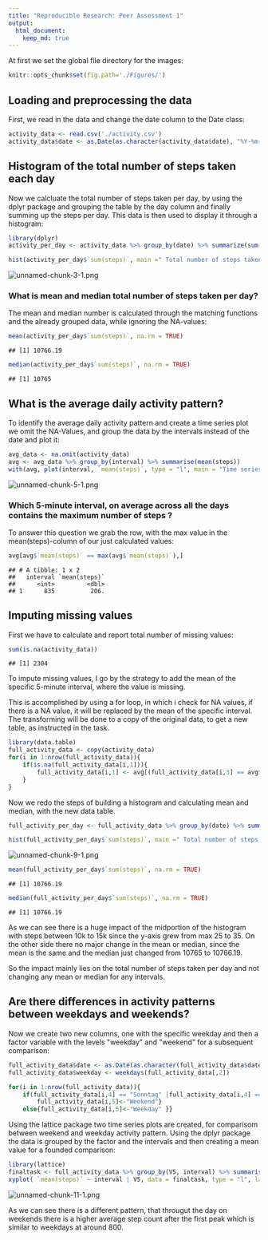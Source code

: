 ```yaml
---
title: "Reproducible Research: Peer Assessment 1"
output: 
  html_document:
    keep_md: true
---
```

At first we set the global file directory for the images:

```r
knitr::opts_chunk$set(fig.path='./Figures/')
```

## Loading and preprocessing the data
First, we read in the data and change the date column to the Date class:


```r
activity_data <- read.csv('./activity.csv')
activity_data$date <- as.Date(as.character(activity_data$date), "%Y-%m-%d")
```

## Histogram of the total number of steps taken each day
Now we calcluate the total number of steps taken per day, by using the dplyr
package and grouping the table by the day column and finally summing up the steps per day. This data is then used to display it through a histogram: 


```r
library(dplyr)
activity_per_day <- activity_data %>% group_by(date) %>% summarize(sum(steps))

hist(activity_per_day$`sum(steps)`, main =" Total number of steps taken per day", xlab = "Sum of steps")
```

![unnamed-chunk-3-1.png](./Figures/unnamed-chunk-3-1.png)<!-- -->

### What is mean and median total number of steps taken per day?
The mean and median number is calculated through the matching functions and the already grouped data, while ignoring the NA-values:


```r
mean(activity_per_day$`sum(steps)`, na.rm = TRUE)
```

```
## [1] 10766.19
```

```r
median(activity_per_day$`sum(steps)`, na.rm = TRUE)
```

```
## [1] 10765
```

## What is the average daily activity pattern?
To identify the average daily activity pattern and create a time series plot we omit the NA-Values, and group the data by the intervals instead of the date and plot it:


```r
avg_data <- na.omit(activity_data)
avg <- avg_data %>% group_by(interval) %>% summarise(mean(steps))
with(avg, plot(interval, `mean(steps)`, type = "l", main = "Time series plot of average number of steps taken per interval", ylab = "Average steps"))
```

![unnamed-chunk-5-1.png](./Figures/unnamed-chunk-5-1.png)<!-- -->
### Which 5-minute interval, on average across all the days contains the maximum number of steps ? 
To answer this question we grab the row, with the max value in the mean(steps)-column of our just calculated values:


```r
avg[avg$`mean(steps)` == max(avg$`mean(steps)`),]
```

```
## # A tibble: 1 x 2
##   interval `mean(steps)`
##      <int>         <dbl>
## 1      835          206.
```

## Imputing missing values

First we have to calculate and report total number of missing values:

```r
sum(is.na(activity_data))
```

```
## [1] 2304
```

To impute missing values, I go by the strategy to add the mean of the specific 5-minute interval, where the value is missing.

This is accomplished by using a for loop, in which i check for NA values, if there is a NA value, it will be replaced by the mean of the specific interval. The transforming will be done to a copy of the original data, to get a new table, as instructed in the task.


```r
library(data.table)
full_activity_data <- copy(activity_data)
for(i in 1:nrow(full_activity_data)){
    if(is.na(full_activity_data[i,1])){
        full_activity_data[i,1] <- avg[(full_activity_data[i,3] == avg$interval),2]
    }
}
```

Now we redo the steps of building a histogram and calculating mean and median, with the new data table.


```r
full_activity_per_day <- full_activity_data %>% group_by(date) %>% summarize(sum(steps))

hist(full_activity_per_day$`sum(steps)`, main =" Total number of steps taken per day", xlab = "Sum of steps")
```

![unnamed-chunk-9-1.png](./Figures/unnamed-chunk-9-1.png)<!-- -->

```r
mean(full_activity_per_day$`sum(steps)`, na.rm = TRUE)
```

```
## [1] 10766.19
```

```r
median(full_activity_per_day$`sum(steps)`, na.rm = TRUE)
```

```
## [1] 10766.19
```

As we can see there is a huge impact of the midportion of the histogram with steps between 10k to 15k since the y-axis grew from max 25 to 35. On the other side there no major change in the mean or median, since the mean is the same and the median just changed from 10765 to 10766.19.

So the impact mainly lies on the total number of steps taken per day and not changing any mean or median for any intervals. 

## Are there differences in activity patterns between weekdays and weekends?
Now we create two new columns, one with the specific weekday and then a factor variable with the levels "weekday" and "weekend" for a subsequent comparison:

```r
full_activity_data$date <- as.Date(as.character(full_activity_data$date), "%Y-%m-%d")
full_activity_data$weekday <- weekdays(full_activity_data[,2])

for(i in 1:nrow(full_activity_data)){
    if(full_activity_data[i,4] == "Sonntag" |full_activity_data[i,4] == "Samstag" ){
        full_activity_data[i,5]<-"Weekend"}
    else{full_activity_data[i,5]<-"Weekday" }}
```
Using the lattice package two time series plots are created, for comparisom between weekend and weekday activity pattern. 
Using the dplyr package the data is grouped by the factor and the intervals and then creating a mean value for a founded comparison:

```r
library(lattice)
finaltask <- full_activity_data %>% group_by(V5, interval) %>% summarise(mean(steps))
xyplot( `mean(steps)` ~ interval | V5, data = finaltask, type = "l", layout = c(1,2))
```

![unnamed-chunk-11-1.png](./Figures/unnamed-chunk-11-1.png)<!-- -->

As we can see there is a different pattern, that througut the day on weekends there is a higher average step count after the first peak which is similar to weekdays at around 800. 


